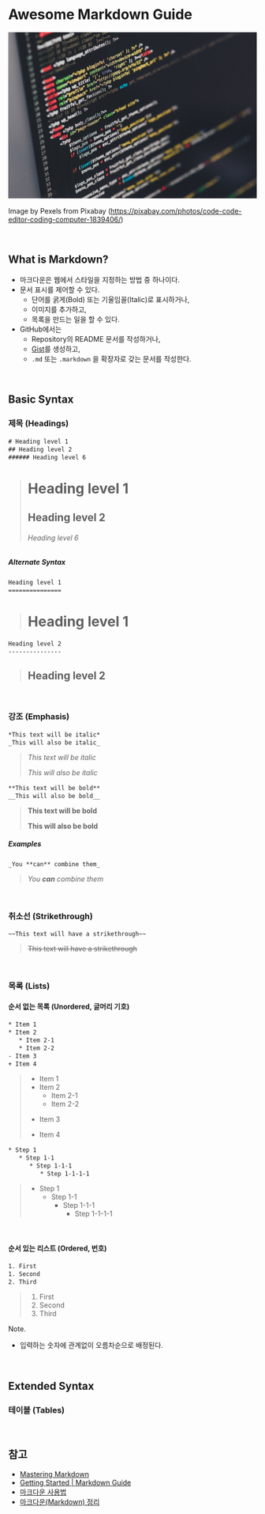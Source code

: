 # Awesome Markdown Guide

![Awesome markdown guide](images/0001.jpg)

Image by Pexels  from Pixabay (https://pixabay.com/photos/code-code-editor-coding-computer-1839406/)

<br>

## What is Markdown?

- 마크다운은 웹에서 스타일을 지정하는 방법 중 하나이다.
- 문서 표시를 제어할 수 있다.
  - 단어를 굵게(Bold) 또는 기울임꼴(Italic)로 표시하거나,
  - 이미지를 추가하고,
  - 목록을 만드는 일을 할 수 있다.
- GitHub에서는 
  -  Repository의 README 문서를 작성하거나,
  - [Gist](https://gist.github.com/)를 생성하고,
  - `.md` 또는 `.markdown` 을 확장자로 갖는 문서를 작성한다.  

<br>

## Basic Syntax



### 제목 (Headings)

```
# Heading level 1
## Heading level 2
###### Heading level 6
```

> # Heading level 1
>
> ## Heading level 2
>
> ###### Heading level 6

##### Alternate Syntax

```
Heading level 1
===============
```

> Heading level 1
> ===============

```
Heading level 2
---------------
```

> Heading level 2
> ---------------

<br>

### 강조 (Emphasis)

```
*This text will be italic*
_This will also be italic_
```

> *This text will be italic*
>
> _This will also be italic_

```
**This text will be bold**
__This will also be bold__
```

> **This text will be bold**
>
> __This will also be bold__

##### Examples

```
_You **can** combine them_
```

> _You **can** combine them_

<br>

### 취소선 (Strikethrough)

```
~~This text will have a strikethrough~~
```

> ~~This text will have a strikethrough~~

<br>

### 목록 (Lists)

#### 순서 없는 목록 (Unordered, 글머리 기호)

```
* Item 1
* Item 2
   * Item 2-1
   * Item 2-2
- Item 3
+ Item 4
```

> * Item 1
> * Item 2
> 	* Item 2-1
> 	* Item 2-2
> - Item 3
> + Item 4

```
* Step 1
   * Step 1-1
      * Step 1-1-1
         * Step 1-1-1-1
```

> * Step 1
> 	* Step 1-1
> 		* Step 1-1-1
> 		  * Step 1-1-1-1

<br>

#### 순서 있는 리스트 (Ordered, 번호)

```
1. First
1. Second
2. Third
```

> 1. First
> 1. Second
> 2. Third

Note.

* 입력하는 숫자에 관계없이 오름차순으로 배정된다.

<br>

## Extended Syntax



### 테이블 (Tables)



<br>

## 참고

* [Mastering Markdown](https://guides.github.com/features/mastering-markdown/)
* [Getting Started \| Markdown Guide](https://www.markdownguide.org/getting-started/)
* [마크다운 사용법](https://gist.github.com/ihoneymon/652be052a0727ad59601)
* [마크다운(Markdown) 정리](https://blog.kim1jun.xyz/5)

